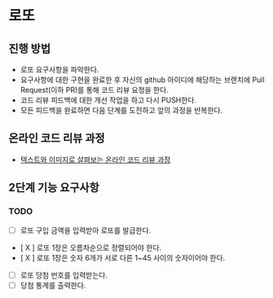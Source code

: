 # 로또
## 진행 방법
* 로또 요구사항을 파악한다.
* 요구사항에 대한 구현을 완료한 후 자신의 github 아이디에 해당하는 브랜치에 Pull Request(이하 PR)를 통해 코드 리뷰 요청을 한다.
* 코드 리뷰 피드백에 대한 개선 작업을 하고 다시 PUSH한다.
* 모든 피드백을 완료하면 다음 단계를 도전하고 앞의 과정을 반복한다.

## 온라인 코드 리뷰 과정
* [텍스트와 이미지로 살펴보는 온라인 코드 리뷰 과정](https://github.com/next-step/nextstep-docs/tree/master/codereview)

## 2단계 기능 요구사항

### TODO

- [ ] 로또 구입 금액을 입력받아 로또를 발급한다.
- [ X ] 로또 1장은 오름차순으로 정렬되어야 한다.
- [ X ] 로또 1장은 숫자 6개가 서로 다른 1~45 사이의 숫자이어야 한다.
- [ ] 로또 당첨 번호를 입력받는다.
- [ ] 당첨 통계를 출력한다.